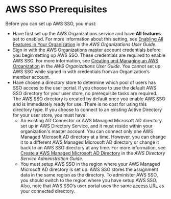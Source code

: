# AWS SSO Prerequisites<a name="prereqs"></a>

Before you can set up AWS SSO, you must:
+ Have first set up the AWS Organizations service and have **All features** set to enabled\. For more information about this setting, see [Enabling All Features in Your Organization](https://docs.aws.amazon.com/organizations/latest/userguide/orgs_manage_org_support-all-features.html) in the *AWS Organizations User Guide*\.
+ Sign in with the AWS Organizations master account credentials before you begin setting up AWS SSO\. These credentials are required to enable AWS SSO\. For more information, see [Creating and Managing an AWS Organization](http://docs.aws.amazon.com/organizations/latest/userguide/orgs_manage_org.html) in the *AWS Organizations User Guide*\. You cannot set up AWS SSO while signed in with credentials from an Organization’s member account\.
+ Have chosen a directory store to determine which pool of users has SSO access to the user portal\. If you choose to use the default AWS SSO directory for your user store, no prerequisite tasks are required\. The AWS SSO directory is created by default once you enable AWS SSO and is immediately ready for use\. There is no cost for using this directory type\. If you choose to connect to an existing Active Directory for your user store, you must have:
  + An existing AD Connector or AWS Managed Microsoft AD directory set up in AWS Directory Service, and it must reside within your organization's master account\. You can connect only one AWS Managed Microsoft AD directory at a time\. However, you can change it to a different AWS Managed Microsoft AD directory or change it back to an AWS SSO directory at any time\. For more information, see [Create a AWS Managed Microsoft AD Directory](http://docs.aws.amazon.com/directoryservice/latest/admin-guide/create_directory.html) in the *AWS Directory Service Administration Guide*\.
  + You must setup AWS SSO in the region where your AWS Managed Microsoft AD directory is set up\. AWS SSO stores the assignment data in the same region as the directory\. To administer AWS SSO, you should switch to the region where you have setup AWS SSO\. Also, note that AWS SSO’s user portal uses the same [access URL](http://docs.aws.amazon.com/directoryservice/latest/admin-guide/access_url.html) as your connected directory\.